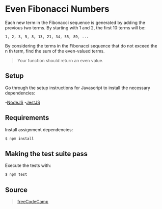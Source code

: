 # Even Fibonacci Numbers

Each new term in the Fibonacci sequence is generated by adding the previous two terms. By starting with 1 and 2, the first 10 terms will be:

`1, 2, 3, 5, 8, 13, 21, 34, 55, 89, ...`

By considering the terms in the Fibonacci sequence that do not exceed the n th term, find the sum of the even-valued terms.

>Your function should return an even value.

## Setup

Go through the setup instructions for Javascript to install the necessary
dependencies:

-[NodeJS](https://nodejs.org/en/download/)
-[JestJS](https://jestjs.io/docs/en/getting-started.html)

## Requirements

Install assignment dependencies:

```bash
$ npm install
```

## Making the test suite pass

Execute the tests with:

```bash
$ npm test
```

## Source

>[freeCodeCamp](https://www.freecodecamp.org/learn/coding-interview-prep/project-euler/problem-2-even-fibonacci-numbers)

